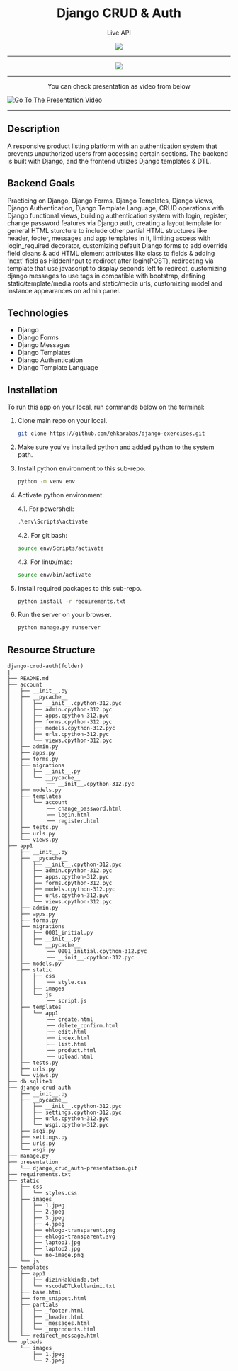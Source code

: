 <div align=center>
	<h1>Django CRUD & Auth</h1>
</div>

<div align="center">
      <p>Live API</p>
	<a href="http://djangocrudauth.pythonanywhere.com/products/">
		<img src="https://img.shields.io/badge/API-%23.svg?&style=for-the-badge&logo=www&logoColor=white%22&color=black">
	</a>
	<hr>
</div>

<div align="center">
	<img src="./presentation/django_crud_auth-presentation.gif"/>
	<hr>
</div>

<div align="center">
      <p>You can check presentation as video from below</p>
</div>

[![Go To The Presentation Video](https://i.hizliresim.com/qo9x8bm.png)](https://youtu.be/V6NaquqMNZo)

<hr>

## Description

A responsive product listing platform with an authentication system that prevents unauthorized users from accessing certain sections. The backend is built with Django, and the frontend utilizes Django templates & DTL.

## Backend Goals

Practicing on Django, Django Forms, Django Templates, Django Views, Django Authentication, Django Template Language, CRUD operations with Django functional views, building authentication system with login, register, change password features via Django auth, creating a layout template for general HTML sturcture to include other partial HTML structures like header, footer, messages and app templates in it, limiting access with login_required decorator, customizing default Django forms to add override field cleans & add HTML element attributes like class to fields & adding 'next' field as HiddenInput to redirect after login(POST), redirecting via template that use javascript to display seconds left to redirect, customizing django messages to use tags in compatible with bootstrap, defining static/template/media roots and static/media urls, customizing model and instance appearances on admin panel.

## Technologies

- Django
- Django Forms
- Django Messages
- Django Templates
- Django Authentication
- Django Template Language

## Installation

To run this app on your local, run commands below on the terminal:

1. Clone main repo on your local.

   ```bash
   git clone https://github.com/ehkarabas/django-exercises.git
   ```

2. Make sure you've installed python and added python to the system path.

3. Install python environment to this sub-repo.

   ```bash
   python -m venv env
   ```

4. Activate python environment.

   4.1. For powershell:

   ```powershell
   .\env\Scripts\activate
   ```

   4.2. For git bash:

   ```bash
   source env/Scripts/activate
   ```

   4.3. For linux/mac:

   ```bash
   source env/bin/activate
   ```

5. Install required packages to this sub-repo.

   ```bash
   python install -r requirements.txt
   ```

6. Run the server on your browser.
   ```bash
   python manage.py runserver
   ```

## Resource Structure

```
django-crud-auth(folder)
|
├── README.md
├── account
│   ├── __init__.py
│   ├── __pycache__
│   │   ├── __init__.cpython-312.pyc
│   │   ├── admin.cpython-312.pyc
│   │   ├── apps.cpython-312.pyc
│   │   ├── forms.cpython-312.pyc
│   │   ├── models.cpython-312.pyc
│   │   ├── urls.cpython-312.pyc
│   │   └── views.cpython-312.pyc
│   ├── admin.py
│   ├── apps.py
│   ├── forms.py
│   ├── migrations
│   │   ├── __init__.py
│   │   └── __pycache__
│   │       └── __init__.cpython-312.pyc
│   ├── models.py
│   ├── templates
│   │   └── account
│   │       ├── change_password.html
│   │       ├── login.html
│   │       └── register.html
│   ├── tests.py
│   ├── urls.py
│   └── views.py
├── app1
│   ├── __init__.py
│   ├── __pycache__
│   │   ├── __init__.cpython-312.pyc
│   │   ├── admin.cpython-312.pyc
│   │   ├── apps.cpython-312.pyc
│   │   ├── forms.cpython-312.pyc
│   │   ├── models.cpython-312.pyc
│   │   ├── urls.cpython-312.pyc
│   │   └── views.cpython-312.pyc
│   ├── admin.py
│   ├── apps.py
│   ├── forms.py
│   ├── migrations
│   │   ├── 0001_initial.py
│   │   ├── __init__.py
│   │   └── __pycache__
│   │       ├── 0001_initial.cpython-312.pyc
│   │       └── __init__.cpython-312.pyc
│   ├── models.py
│   ├── static
│   │   ├── css
│   │   │   └── style.css
│   │   ├── images
│   │   └── js
│   │       └── script.js
│   ├── templates
│   │   └── app1
│   │       ├── create.html
│   │       ├── delete_confirm.html
│   │       ├── edit.html
│   │       ├── index.html
│   │       ├── list.html
│   │       ├── product.html
│   │       └── upload.html
│   ├── tests.py
│   ├── urls.py
│   └── views.py
├── db.sqlite3
├── django-crud-auth
│   ├── __init__.py
│   ├── __pycache__
│   │   ├── __init__.cpython-312.pyc
│   │   ├── settings.cpython-312.pyc
│   │   ├── urls.cpython-312.pyc
│   │   └── wsgi.cpython-312.pyc
│   ├── asgi.py
│   ├── settings.py
│   ├── urls.py
│   └── wsgi.py
├── manage.py
├── presentation
│   └── django_crud_auth-presentation.gif
├── requirements.txt
├── static
│   ├── css
│   │   └── styles.css
│   ├── images
│   │   ├── 1.jpeg
│   │   ├── 2.jpeg
│   │   ├── 3.jpeg
│   │   ├── 4.jpeg
│   │   ├── ehlogo-transparent.png
│   │   ├── ehlogo-transparent.svg
│   │   ├── laptop1.jpg
│   │   ├── laptop2.jpg
│   │   └── no-image.png
│   └── js
├── templates
│   ├── app1
│   │   ├── dizinHakkinda.txt
│   │   └── vscodeDTLkullanimi.txt
│   ├── base.html
│   ├── form_snippet.html
│   ├── partials
│   │   ├── _footer.html
│   │   ├── _header.html
│   │   ├── _messages.html
│   │   └── _noproducts.html
│   └── redirect_message.html
└── uploads
    └── images
        ├── 1.jpeg
        └── 2.jpeg
```
